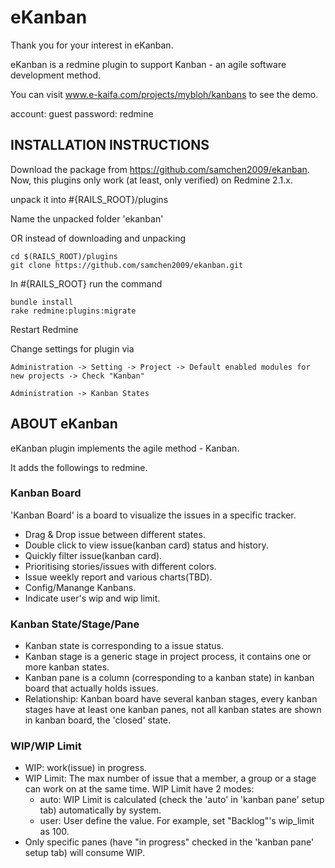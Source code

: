 eKanban
===========

Thank you for your interest in eKanban.

eKanban is a redmine plugin to support Kanban - an agile software development method.

You can visit www.e-kaifa.com/projects/mybloh/kanbans to see the demo.

account: guest
password: redmine

INSTALLATION INSTRUCTIONS
-------------------------

Download the package from https://github.com/samchen2009/ekanban.
Now, this plugins only work (at least, only verified) on Redmine 2.1.x.

unpack it into #{RAILS_ROOT}/plugins

Name the unpacked folder 'ekanban'

OR instead of downloading and unpacking

    cd $(RAILS_ROOT)/plugins
    git clone https://github.com/samchen2009/ekanban.git

In #{RAILS_ROOT} run the command
    
    bundle install
    rake redmine:plugins:migrate
  
Restart Redmine
 
Change settings for plugin via 

    Administration -> Setting -> Project -> Default enabled modules for new projects -> Check "Kanban"
    
    Administration -> Kanban States
  

ABOUT eKanban
-----------------

eKanban plugin implements the agile method - Kanban.

It adds the followings to redmine.

### Kanban Board

'Kanban Board' is a board to visualize the issues in a specific tracker.
* Drag & Drop issue between different states.
* Double click to view issue(kanban card) status and history.
* Quickly filter issue(kanban card).
* Prioritising stories/issues with different colors.
* Issue weekly report and various charts(TBD).
* Config/Manange Kanbans.
* Indicate user's wip and wip limit.

### Kanban State/Stage/Pane

* Kanban state is corresponding to a issue status.
* Kanban stage is a generic stage in project process, it contains one or more kanban states.
* Kanban pane is a column (corresponding to a kanban state) in kanban board that actually holds issues. 
* Relationship: Kanban board have several kanban stages, every kanban stages have at least one kanban panes, not all kanban states are shown in kanban board, the 'closed' state.

### WIP/WIP Limit
* WIP: work(issue) in progress. 
* WIP Limit: The max number of issue that a member, a group or a stage can work on at the same time. WIP Limit have 2 modes:
  * auto: WIP Limit is calculated (check the 'auto' in 'kanban pane' setup tab) automatically by system.
  * user: User define the value. For example, set "Backlog"'s wip_limit as 100.
* Only specific panes (have "in progress" checked in the 'kanban pane' setup tab) will consume WIP.


